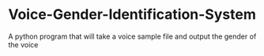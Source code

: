 # Voice-Gender-Identification-System
A python program that will take a voice sample file and output the gender of the voice

